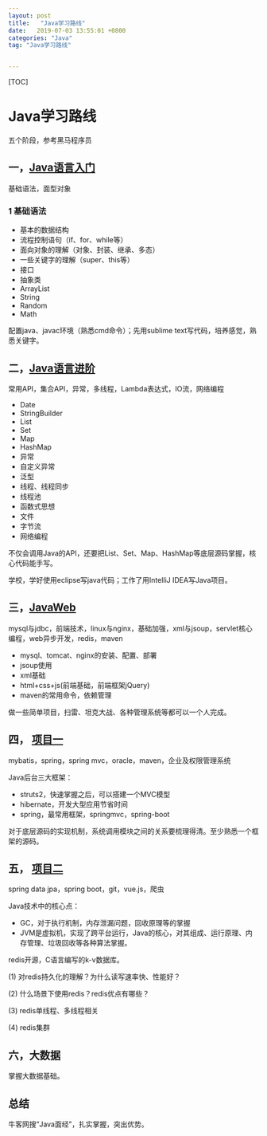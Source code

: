 ```yaml
---
layout: post
title:   "Java学习路线"
date:   2019-07-03 13:55:01 +0800
categories: "Java"
tag: "Java学习路线"


---
```


[TOC]

# Java学习路线

五个阶段，参考黑马程序员

## 一，[Java语言入门]()

基础语法，面型对象

### 1 基础语法

* 基本的数据结构
* 流程控制语句（if、for、while等）
* 面向对象的理解（对象、封装、继承、多态）
* 一些关键字的理解（super、this等）
* 接口
* 抽象类
* ArrayList
* String
* Random
* Math

配置java、javac环境（熟悉cmd命令）；先用sublime text写代码，培养感觉，熟悉关键字。

## 二，[Java语言进阶]()

常用API，集合API，异常，多线程，Lambda表达式，IO流，网络编程

* Date
* StringBuilder
* List
* Set
* Map
* HashMap
* 异常
* 自定义异常
* 泛型
* 线程、线程同步
* 线程池
* 函数式思想
* 文件
* 字节流
* 网络编程

不仅会调用Java的API，还要把List、Set、Map、HashMap等底层源码掌握，核心代码能手写。

学校，学好使用eclipse写java代码；工作了用IntelliJ IDEA写Java项目。

## 三，[JavaWeb]()

mysql与jdbc，前端技术，linux与nginx，基础加强，xml与jsoup，servlet核心编程，web异步开发，redis，maven

* mysql、tomcat、nginx的安装、配置、部署
* jsoup使用
* xml基础
* html+css+js(前端基础，前端框架jQuery)
* maven的常用命令，依赖管理

做一些简单项目，扫雷、坦克大战、各种管理系统等都可以一个人完成。

## 四， [项目一]()

mybatis，spring，spring mvc，oracle，maven，企业及权限管理系统

Java后台三大框架：

* struts2，快速掌握之后，可以搭建一个MVC模型
* hibernate，开发大型应用节省时间
* spring，最常用框架，springmvc，spring-boot

对于底层源码的实现机制，系统调用模块之间的关系要梳理得清。至少熟悉一个框架的源码。

## 五， [项目二]()

spring data jpa，spring boot，git，vue.js，爬虫

Java技术中的核心点：

* GC，对于执行机制，内存泄漏问题，回收原理等的掌握
* JVM是虚拟机，实现了跨平台运行，Java的核心，对其组成、运行原理、内存管理、垃圾回收等各种算法掌握。

redis开源，C语言编写的k-v数据库。

(1) 对redis持久化的理解？为什么读写速率快、性能好？

(2) 什么场景下使用redis？redis优点有哪些？

(3) redis单线程、多线程相关

(4) redis集群

## 六，大数据

掌握大数据基础。



## 总结

牛客网搜“Java面经”，扎实掌握，突出优势。

